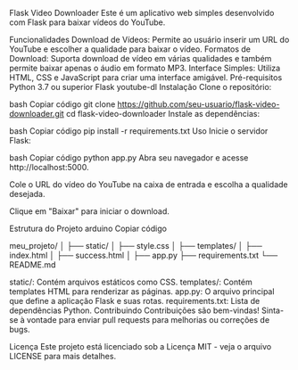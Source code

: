 Flask Video Downloader
Este é um aplicativo web simples desenvolvido com Flask para baixar vídeos do YouTube.

Funcionalidades
Download de Vídeos: Permite ao usuário inserir um URL do YouTube e escolher a qualidade para baixar o vídeo.
Formatos de Download: Suporta download de vídeo em várias qualidades e também permite baixar apenas o áudio em formato MP3.
Interface Simples: Utiliza HTML, CSS e JavaScript para criar uma interface amigável.
Pré-requisitos
Python 3.7 ou superior
Flask
youtube-dl
Instalação
Clone o repositório:

bash
Copiar código
git clone https://github.com/seu-usuario/flask-video-downloader.git
cd flask-video-downloader
Instale as dependências:

bash
Copiar código
pip install -r requirements.txt
Uso
Inicie o servidor Flask:

bash
Copiar código
python app.py
Abra seu navegador e acesse http://localhost:5000.

Cole o URL do vídeo do YouTube na caixa de entrada e escolha a qualidade desejada.

Clique em "Baixar" para iniciar o download.

Estrutura do Projeto
arduino
Copiar código




meu_projeto/
│
├── static/
│   ├── style.css
│
├── templates/
│   ├── index.html
│   ├── success.html
│
├── app.py
├── requirements.txt
└── README.md






static/: Contém arquivos estáticos como CSS.
templates/: Contém templates HTML para renderizar as páginas.
app.py: O arquivo principal que define a aplicação Flask e suas rotas.
requirements.txt: Lista de dependências Python.
Contribuindo
Contribuições são bem-vindas! Sinta-se à vontade para enviar pull requests para melhorias ou correções de bugs.

Licença
Este projeto está licenciado sob a Licença MIT - veja o arquivo LICENSE para mais detalhes.
